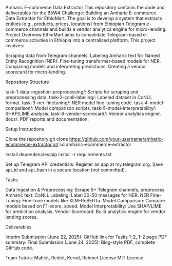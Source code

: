 Amharic E-commerce Data Extractor
This repository contains the code and deliverables for the B5W4 Challenge: Building an Amharic E-commerce Data Extractor for EthioMart. The goal is to develop a system that extracts entities (e.g., products, prices, locations) from Ethiopian Telegram e-commerce channels and builds a vendor analytics engine for micro-lending.
Project Overview
EthioMart aims to consolidate Telegram-based e-commerce activities in Ethiopia into a centralized platform. This project involves:

Scraping data from Telegram channels.
Labeling Amharic text for Named Entity Recognition (NER).
Fine-tuning transformer-based models for NER.
Comparing models and interpreting predictions.
Creating a vendor scorecard for micro-lending.

Repository Structure

task-1-data-ingestion-preprocessing/: Scripts for scraping and preprocessing data.
task-2-conll-labeling/: Labeled dataset in CoNLL format.
task-3-ner-finetuning/: NER model fine-tuning code.
task-4-model-comparison/: Model comparison scripts.
task-5-model-interpretability/: SHAP/LIME analysis.
task-6-vendor-scorecard/: Vendor analytics engine.
docs/: PDF reports and documentation.

Setup Instructions

Clone the repository:git clone https://github.com/your-username/amharic-ecommerce-extractor.git
cd amharic-ecommerce-extractor


Install dependencies:pip install -r requirements.txt


Set up Telegram API credentials:
Register an app at my.telegram.org.
Save api_id and api_hash in a secure location (not committed).



Tasks

Data Ingestion & Preprocessing: Scrape 5+ Telegram channels, preprocess Amharic text.
CoNLL Labeling: Label 30–50 messages for NER.
NER Fine-Tuning: Fine-tune models like XLM-RoBERTa.
Model Comparison: Compare models based on F1-score, speed.
Model Interpretability: Use SHAP/LIME for prediction analysis.
Vendor Scorecard: Build analytics engine for vendor lending scores.

Deliverables

Interim Submission (June 22, 2025): GitHub link for Tasks 1–2, 1–2 page PDF summary.
Final Submission (June 24, 2025): Blog-style PDF, complete GitHub code.

Team
Tutors: Mahlet, Rediet, Kerod, Rehmet
License
MIT License
